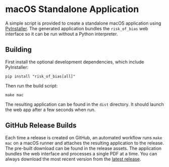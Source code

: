 # macOS Standalone Application

A simple script is provided to create a standalone macOS application using [PyInstaller](https://pyinstaller.org/).
The generated application bundles the `risk_of_bias` web interface so it can be run without a Python interpreter.

## Building

First install the optional development dependencies, which include PyInstaller:

```console
pip install "risk_of_bias[all]"
```

Then run the build script:

```console
make mac
```

The resulting application can be found in the `dist` directory.
It should launch the web app after a few seconds when run.

## GitHub Release Builds

Each time a release is created on GitHub, an automated workflow runs
`make mac` on a macOS runner and attaches the resulting application to
the release. The pre-built download can be found in the release assets.
The application bundles the web interface and processes a single PDF at a time.
You can always download the most recent version from the
[latest release](https://github.com/rob-luke/risk-of-bias/releases/latest/download/RiskOfBias).
